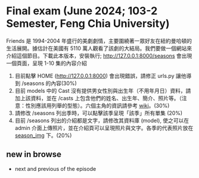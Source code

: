 

# Final exam (June 2024; 103-2 Semester, Feng Chia University)

Friends 是 1994-2004 年盛行的美劇劇情，主要圍繞著一眾好友在紐約曼哈頓的生活展開。據估計在美國有 5110 萬人觀看了該劇的大結局。我們要做一個網站來介紹這個節目。下載此本版本，安裝執行; http://127.0.0.1:8000/seasons 會出現一個頁面，呈現 1-10 集的內容介紹

1. 目前點擊 HOME (http://127.0.0.1:8000) 會出現錯誤，請修正 urls.py 讓他導到 /seasons 的內容(30%)
2. 目前 models 中的 Cast 沒有提供男女性別與出生年（不用年月日）資料，請加上該資料，並在 /casts 上包含他們的姓名、出生年、簡介、照片等。（注意：性別應該用列舉的型態）。六個主角的資訊請參考 [wiki](https://en.wikipedia.org/wiki/Friends)。(30%)
3. 請修改 /seasons 列出季時，可以點擊該季呈現「該季」所有單集 (20%)
4. 目前 /seasons 列出的介紹都是文字，請修改其資料庫 (model), 使之可以在 admin 介面上傳照片，並在介紹頁可以呈現照片與文字。各季的代表照片放在 [season_img](episode/season_img) 下。(20%)


## new in browse
* next and previous of the episode